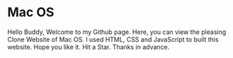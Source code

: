# Mac OS
Hello Buddy, Welcome to my Github page. Here, you can view the pleasing Clone Website of Mac OS. 
I used HTML, CSS and JavaScript to built this website.
Hope you like it. 
Hit a Star. Thanks in advance. 

